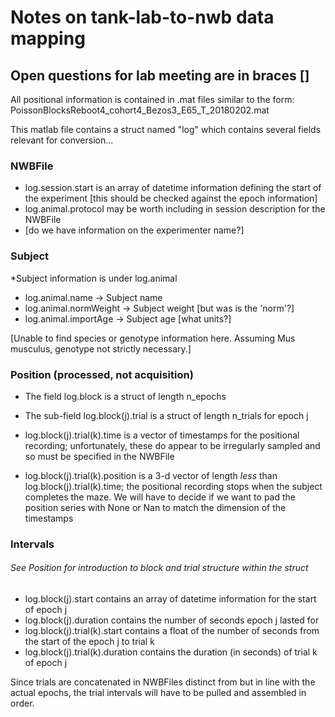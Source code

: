 # Notes on tank-lab-to-nwb data mapping
## Open questions for lab meeting are in braces []

All positional information is contained in .mat files similar to the form: PoissonBlocksReboot4_cohort4_Bezos3_E65_T_20180202.mat

This matlab file contains a struct named "log" which contains several fields relevant for conversion...

### NWBFile
* log.session.start is an array of datetime information defining the start of the experiment [this should be checked against the epoch information]
* log.animal.protocol may be worth including in session description for the NWBFile
* [do we have information on the experimenter name?]

### Subject
*Subject information is under log.animal
  * log.animal.name -> Subject name
  * log.animal.normWeight -> Subject weight [but was is the 'norm'?]
  * log.animal.importAge -> Subject age [what units?]

[Unable to find species or genotype information here. Assuming Mus musculus, genotype not strictly necessary.]


### Position (processed, not acquisition)
* The field log.block is a struct of length n_epochs
* The sub-field log.block(j).trial is a struct of length n_trials for epoch j

* log.block(j).trial(k).time is a vector of timestamps for the positional recording; unfortunately, these do appear to be irregularly sampled and so must be specified in the NWBFile
* log.block(j).trial(k).position is a 3-d vector of length *less* than log.block(j).trial(k).time; the positional recording stops when the subject completes the maze. We will have to decide if we want to pad the position series with None or Nan to match the dimension of the timestamps
  
  
### Intervals
###### See Position for introduction to block and trial structure within the struct
* log.block(j).start contains an array of datetime information for the start of epoch j
* log.block(j).duration contains the number of seconds epoch j lasted for
* log.block(j).trial(k).start contains a float of the number of seconds from the start of the epoch j to trial k
* log.block(j).trial(k).duration contains the duration (in seconds) of trial k of epoch j

Since trials are concatenated in NWBFiles distinct from but in line with the actual epochs, the trial intervals will have to be pulled and assembled in order.
